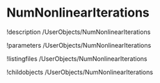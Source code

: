 <!-- MOOSE Documentation Stub: Remove this when content is added. -->

# NumNonlinearIterations
!description /UserObjects/NumNonlinearIterations

!parameters /UserObjects/NumNonlinearIterations

!listingfiles /UserObjects/NumNonlinearIterations

!childobjects /UserObjects/NumNonlinearIterations
